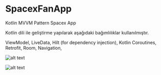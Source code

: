 # SpacexFanApp
 Kotlin MVVM Pattern Spacex App

Kotlin dili ile geliştirme yapılarak aşağıdaki bağımlılıklar kullanılmıştır.

ViewModel,
LiveData,
Hilt (for dependency injection),
Kotlin Coroutines,
Retrofit,
Room,
Navigation,

![alt text](https://s1.im.ge/2021/06/25/lgEKS.md.jpg)


![alt text](https://s2.im.ge/2021/06/25/lg3Xz.md.jpg)



